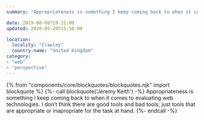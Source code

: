 ```yaml
---
summary: "Appropriateness is something I keep coming back to when it comes to evaluating web technologies. I don’t think there are good tools and bad tools; just tools that are appropriate or inapropriate for the task at hand. — Jeremy Keith"

date: 2019-08-08T19:31:00
updated: 2020-05-20T15:50:00

location:
  locality: "Crawley"
  country-name: "United Kingdom"
category:
- "web"
- "perspective"
---
```


{% from "components/core/blockquotes/blockquotes.njk" import blockquote %}
{%- call blockquote('Jeremy Keith') -%}
  Appropriateness is something I keep coming back to when it comes to evaluating web technologies. I don’t think there are good tools and bad tools; just tools that are appropriate or inapropriate for the task at hand.
{%- endcall -%}
